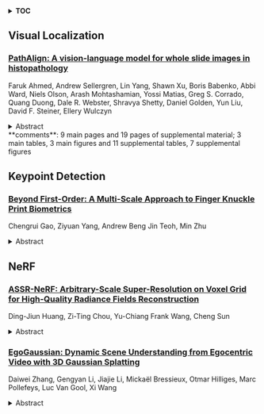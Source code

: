 <details>
  <summary><b>TOC</b></summary>
  <ol>
    <li><a href=#visual-localization>Visual Localization</a></li>
      <ul>
        <li><a href=#PathAlign:-A-vision-language-model-for-whole-slide-images-in-histopathology>PathAlign: A vision-language model for whole slide images in histopathology</a></li>
      </ul>
    </li>
    <li><a href=#keypoint-detection>Keypoint Detection</a></li>
      <ul>
        <li><a href=#Beyond-First-Order:-A-Multi-Scale-Approach-to-Finger-Knuckle-Print-Biometrics>Beyond First-Order: A Multi-Scale Approach to Finger Knuckle Print Biometrics</a></li>
      </ul>
    </li>
    <li><a href=#nerf>NeRF</a></li>
      <ul>
        <li><a href=#ASSR-NeRF:-Arbitrary-Scale-Super-Resolution-on-Voxel-Grid-for-High-Quality-Radiance-Fields-Reconstruction>ASSR-NeRF: Arbitrary-Scale Super-Resolution on Voxel Grid for High-Quality Radiance Fields Reconstruction</a></li>
        <li><a href=#EgoGaussian:-Dynamic-Scene-Understanding-from-Egocentric-Video-with-3D-Gaussian-Splatting>EgoGaussian: Dynamic Scene Understanding from Egocentric Video with 3D Gaussian Splatting</a></li>
      </ul>
    </li>
  </ol>
</details>

## Visual Localization  

### [PathAlign: A vision-language model for whole slide images in histopathology](http://arxiv.org/abs/2406.19578)  
Faruk Ahmed, Andrew Sellergren, Lin Yang, Shawn Xu, Boris Babenko, Abbi Ward, Niels Olson, Arash Mohtashamian, Yossi Matias, Greg S. Corrado, Quang Duong, Dale R. Webster, Shravya Shetty, Daniel Golden, Yun Liu, David F. Steiner, Ellery Wulczyn  
<details>  
  <summary>Abstract</summary>  
  <ol>  
    Microscopic interpretation of histopathology images underlies many important diagnostic and treatment decisions. While advances in vision-language modeling raise new opportunities for analysis of such images, the gigapixel-scale size of whole slide images (WSIs) introduces unique challenges. Additionally, pathology reports simultaneously highlight key findings from small regions while also aggregating interpretation across multiple slides, often making it difficult to create robust image-text pairs. As such, pathology reports remain a largely untapped source of supervision in computational pathology, with most efforts relying on region-of-interest annotations or self-supervision at the patch-level. In this work, we develop a vision-language model based on the BLIP-2 framework using WSIs paired with curated text from pathology reports. This enables applications utilizing a shared image-text embedding space, such as text or image retrieval for finding cases of interest, as well as integration of the WSI encoder with a frozen large language model (LLM) for WSI-based generative text capabilities such as report generation or AI-in-the-loop interactions. We utilize a de-identified dataset of over 350,000 WSIs and diagnostic text pairs, spanning a wide range of diagnoses, procedure types, and tissue types. We present pathologist evaluation of text generation and text retrieval using WSI embeddings, as well as results for WSI classification and workflow prioritization (slide-level triaging). Model-generated text for WSIs was rated by pathologists as accurate, without clinically significant error or omission, for 78% of WSIs on average. This work demonstrates exciting potential capabilities for language-aligned WSI embeddings.  
  </ol>  
</details>  
**comments**: 9 main pages and 19 pages of supplemental material; 3 main tables, 3
  main figures and 11 supplemental tables, 7 supplemental figures  
  
  



## Keypoint Detection  

### [Beyond First-Order: A Multi-Scale Approach to Finger Knuckle Print Biometrics](http://arxiv.org/abs/2406.19672)  
Chengrui Gao, Ziyuan Yang, Andrew Beng Jin Teoh, Min Zhu  
<details>  
  <summary>Abstract</summary>  
  <ol>  
    Recently, finger knuckle prints (FKPs) have gained attention due to their rich textural patterns, positioning them as a promising biometric for identity recognition. Prior FKP recognition methods predominantly leverage first-order feature descriptors, which capture intricate texture details but fail to account for structural information. Emerging research, however, indicates that second-order textures, which describe the curves and arcs of the textures, encompass this overlooked structural information. This paper introduces a novel FKP recognition approach, the Dual-Order Texture Competition Network (DOTCNet), designed to capture texture information in FKP images comprehensively. DOTCNet incorporates three dual-order texture competitive modules (DTCMs), each targeting textures at different scales. Each DTCM employs a learnable texture descriptor, specifically a learnable Gabor filter (LGF), to extract texture features. By leveraging LGFs, the network extracts first and second order textures to describe fine textures and structural features thoroughly. Furthermore, an attention mechanism enhances relevant features in the first-order features, thereby highlighting significant texture details. For second-order features, a competitive mechanism emphasizes structural information while reducing noise from higher-order features. Extensive experimental results reveal that DOTCNet significantly outperforms several standard algorithms on the publicly available PolyU-FKP dataset.  
  </ol>  
</details>  
  
  



## NeRF  

### [ASSR-NeRF: Arbitrary-Scale Super-Resolution on Voxel Grid for High-Quality Radiance Fields Reconstruction](http://arxiv.org/abs/2406.20066)  
Ding-Jiun Huang, Zi-Ting Chou, Yu-Chiang Frank Wang, Cheng Sun  
<details>  
  <summary>Abstract</summary>  
  <ol>  
    NeRF-based methods reconstruct 3D scenes by building a radiance field with implicit or explicit representations. While NeRF-based methods can perform novel view synthesis (NVS) at arbitrary scale, the performance in high-resolution novel view synthesis (HRNVS) with low-resolution (LR) optimization often results in oversmoothing. On the other hand, single-image super-resolution (SR) aims to enhance LR images to HR counterparts but lacks multi-view consistency. To address these challenges, we propose Arbitrary-Scale Super-Resolution NeRF (ASSR-NeRF), a novel framework for super-resolution novel view synthesis (SRNVS). We propose an attention-based VoxelGridSR model to directly perform 3D super-resolution (SR) on the optimized volume. Our model is trained on diverse scenes to ensure generalizability. For unseen scenes trained with LR views, we then can directly apply our VoxelGridSR to further refine the volume and achieve multi-view consistent SR. We demonstrate quantitative and qualitatively that the proposed method achieves significant performance in SRNVS.  
  </ol>  
</details>  
  
### [EgoGaussian: Dynamic Scene Understanding from Egocentric Video with 3D Gaussian Splatting](http://arxiv.org/abs/2406.19811)  
Daiwei Zhang, Gengyan Li, Jiajie Li, Mickaël Bressieux, Otmar Hilliges, Marc Pollefeys, Luc Van Gool, Xi Wang  
<details>  
  <summary>Abstract</summary>  
  <ol>  
    Human activities are inherently complex, and even simple household tasks involve numerous object interactions. To better understand these activities and behaviors, it is crucial to model their dynamic interactions with the environment. The recent availability of affordable head-mounted cameras and egocentric data offers a more accessible and efficient means to understand dynamic human-object interactions in 3D environments. However, most existing methods for human activity modeling either focus on reconstructing 3D models of hand-object or human-scene interactions or on mapping 3D scenes, neglecting dynamic interactions with objects. The few existing solutions often require inputs from multiple sources, including multi-camera setups, depth-sensing cameras, or kinesthetic sensors. To this end, we introduce EgoGaussian, the first method capable of simultaneously reconstructing 3D scenes and dynamically tracking 3D object motion from RGB egocentric input alone. We leverage the uniquely discrete nature of Gaussian Splatting and segment dynamic interactions from the background. Our approach employs a clip-level online learning pipeline that leverages the dynamic nature of human activities, allowing us to reconstruct the temporal evolution of the scene in chronological order and track rigid object motion. Additionally, our method automatically segments object and background Gaussians, providing 3D representations for both static scenes and dynamic objects. EgoGaussian outperforms previous NeRF and Dynamic Gaussian methods in challenging in-the-wild videos and we also qualitatively demonstrate the high quality of the reconstructed models.  
  </ol>  
</details>  
  
  



